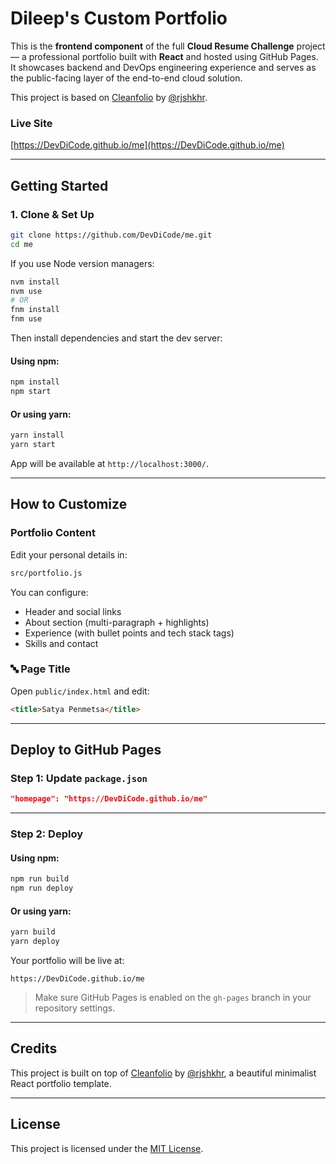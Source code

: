 # Dileep's Custom Portfolio

This is the **frontend component** of the full **Cloud Resume Challenge** project — a professional portfolio built with **React** and hosted using GitHub Pages.  
It showcases backend and DevOps engineering experience and serves as the public-facing layer of the end-to-end cloud solution.

This project is based on [Cleanfolio](https://github.com/rjshkhr/cleanfolio) by [@rjshkhr](https://github.com/rjshkhr).

### Live Site

[https://DevDiCode.github.io/me](https://DevDiCode.github.io/me)

---

## Getting Started

### 1. Clone & Set Up

```bash
git clone https://github.com/DevDiCode/me.git
cd me
```

If you use Node version managers:

```bash
nvm install
nvm use
# OR
fnm install
fnm use
```

Then install dependencies and start the dev server:

#### Using npm:
```bash
npm install
npm start
```

#### Or using yarn:
```bash
yarn install
yarn start
```

App will be available at `http://localhost:3000/`.

---

## How to Customize

### Portfolio Content

Edit your personal details in:

```bash
src/portfolio.js
```

You can configure:

- Header and social links
- About section (multi-paragraph + highlights)
- Experience (with bullet points and tech stack tags)
- Skills and contact

### 🔤 Page Title

Open `public/index.html` and edit:

```html
<title>Satya Penmetsa</title>
```

---

## Deploy to GitHub Pages

### Step 1: Update `package.json`

```json
"homepage": "https://DevDiCode.github.io/me"
```

---

### Step 2: Deploy

#### Using npm:
```bash
npm run build
npm run deploy
```

#### Or using yarn:
```bash
yarn build
yarn deploy
```

Your portfolio will be live at:

```plaintext
https://DevDiCode.github.io/me
```

> Make sure GitHub Pages is enabled on the `gh-pages` branch in your repository settings.

---

## Credits

This project is built on top of [Cleanfolio](https://github.com/rjshkhr/cleanfolio) by [@rjshkhr](https://github.com/rjshkhr), a beautiful minimalist React portfolio template.

---

## License

This project is licensed under the [MIT License](https://choosealicense.com/licenses/mit/).
